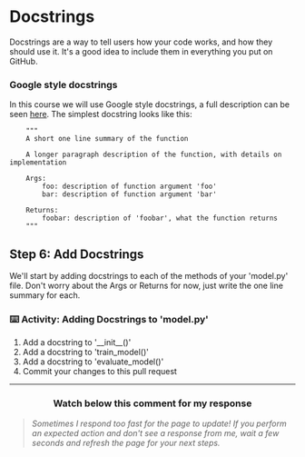# Docstrings

Docstrings are a way to tell users how your code works, and how they should use it. It's a good idea to include them in everything you put on GitHub.

### Google style docstrings

In this course we will use Google style docstrings, a full description can be seen [here](https://google.github.io/styleguide/pyguide.html#38-comments-and-docstrings). The simplest docstring looks like this:

        """
        A short one line summary of the function
        
        A longer paragraph description of the function, with details on implementation
        
        Args:
            foo: description of function argument 'foo'
            bar: description of function argument 'bar'
            
        Returns:
            foobar: description of 'foobar', what the function returns
        """
        
## Step 6: Add Docstrings

We'll start by adding docstrings to each of the methods of your 'model.py' file. Don't worry about the Args or Returns for now, just write the one line summary for each.

### :keyboard: Activity: Adding Docstrings to 'model.py'

1. Add a docstring to '\_\_init\_\_()'
2. Add a docstring to 'train_model()'
3. Add a docstring to 'evaluate_model()'
4. Commit your changes to this pull request

<hr>
<h3 align="center">Watch below this comment for my response</h3>

> _Sometimes I respond too fast for the page to update! If you perform an expected action and don't see a response from me, wait a few seconds and refresh the page for your next steps._
